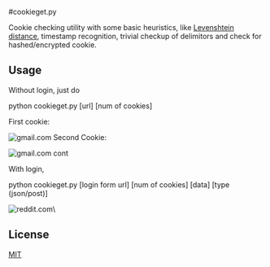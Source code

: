 #cookieget.py

Cookie checking utility with some basic heuristics, like [Levenshtein distance](http://en.wikipedia.org/wiki/Levenshtein_distance), timestamp recognition, trivial checkup of delimitors and check for hashed/encrypted cookie. 

## Usage

Without login, just do

python cookieget.py [url] [num of cookies]

First cookie:

![gmail.com](http://i.imgur.com/SpgN5BA.png)
Second Cookie:

![gmail.com cont](http://i.imgur.com/QGnIi9L.png)


With login,

python cookieget.py [login form url] [num of cookies] [data] [type (json/post)]

![reddit.com](http://i.imgur.com/WHhkgfA.png?0)\

## License

[MIT](http://www.opensource.org/licenses/MIT)